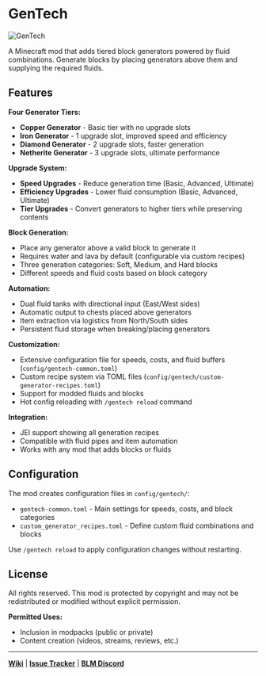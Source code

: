 
# GenTech

![GenTech](https://deonjonker.com/blm/gentech/gt_banner2.png)

A Minecraft mod that adds tiered block generators powered by fluid combinations. Generate blocks by placing generators above them and supplying the required fluids.

## Features

**Four Generator Tiers:**

-   **Copper Generator** - Basic tier with no upgrade slots
-   **Iron Generator** - 1 upgrade slot, improved speed and efficiency
-   **Diamond Generator** - 2 upgrade slots, faster generation
-   **Netherite Generator** - 3 upgrade slots, ultimate performance

**Upgrade System:**

-   **Speed Upgrades** - Reduce generation time (Basic, Advanced, Ultimate)
-   **Efficiency Upgrades** - Lower fluid consumption (Basic, Advanced, Ultimate)
-   **Tier Upgrades** - Convert generators to higher tiers while preserving contents

**Block Generation:**

-   Place any generator above a valid block to generate it
-   Requires water and lava by default (configurable via custom recipes)
-   Three generation categories: Soft, Medium, and Hard blocks
-   Different speeds and fluid costs based on block category

**Automation:**

-   Dual fluid tanks with directional input (East/West sides)
-   Automatic output to chests placed above generators
-   Item extraction via logistics from North/South sides
-   Persistent fluid storage when breaking/placing generators

**Customization:**

-   Extensive configuration file for speeds, costs, and fluid buffers (`config/gentech-common.toml`)
-   Custom recipe system via TOML files (`config/gentech/custom-generator-recipes.toml`)
-   Support for modded fluids and blocks
-   Hot config reloading with `/gentech reload` command

**Integration:**

-   JEI support showing all generation recipes
-   Compatible with fluid pipes and item automation
-   Works with any mod that adds blocks or fluids

## Configuration

The mod creates configuration files in `config/gentech/`:

-   `gentech-common.toml` - Main settings for speeds, costs, and block categories
-   `custom_generator_recipes.toml` - Define custom fluid combinations and blocks

Use `/gentech reload` to apply configuration changes without restarting.

## License

All rights reserved. This mod is protected by copyright and may not be redistributed or modified without explicit permission.

**Permitted Uses:**

-   Inclusion in modpacks (public or private)
-   Content creation (videos, streams, reviews, etc.)

----------

[**Wiki**](https://github.com/blocklogicmodding/GenTech/wiki) | [**Issue Tracker**](https://github.com/blocklogicmodding/GenTech/issues) | [**BLM Discord**](https://discord.gg/YtdA3AMqsXe)